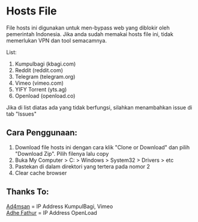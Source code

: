 # Hosts File 
File hosts ini digunakan untuk men-bypass web yang diblokir oleh pemerintah Indonesia. Jika anda sudah memakai hosts file ini, tidak memerlukan VPN dan tool semacamnya.

List:
1) Kumpulbagi (kbagi.com)
2) Reddit (reddit.com)
3) Telegram (telegram.org)
4) Vimeo (vimeo.com)
5) YIFY Torrent (yts.ag)
6) Openload (openload.co)

Jika di list diatas ada yang tidak berfungsi, silahkan menambahkan issue di tab "Issues"

## Cara Penggunaan:
1) Download file hosts ini dengan cara klik "Clone or Download" dan pilih "Download Zip". Pilih filenya lalu copy
2) Buka My Computer > C: > Windows > System32 > Drivers > etc
3) Pastekan di dalam direktori yang tertera pada nomor 2
4) Clear cache browser





## Thanks To:
[Ad4msan](https://ad4msan.com/) = IP Address KumpulBagi, Vimeo<br>
[Adhe Fathur](https://www.facebook.com/adhe.fathur) = IP Address OpenLoad
